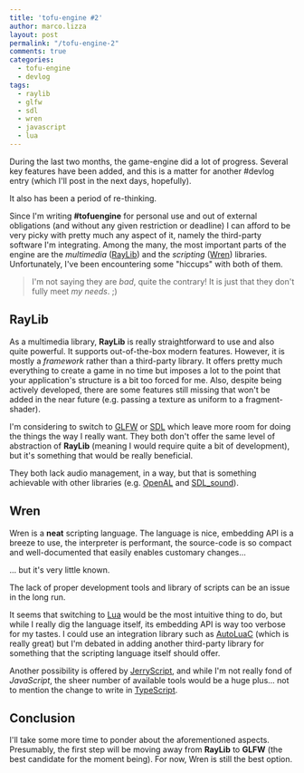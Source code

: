 ```yaml
---
title: 'tofu-engine #2'
author: marco.lizza
layout: post
permalink: "/tofu-engine-2"
comments: true
categories: 
  - tofu-engine
  - devlog
tags: 
  - raylib
  - glfw
  - sdl
  - wren
  - javascript
  - lua
---
```

During the last two months, the game-engine did a lot of progress. Several key features have been added, and this is a matter for another #devlog entry (which I'll post in the next days, hopefully).

It also has been a period of re-thinking.

Since I'm writing **#tofuengine** for personal use and out of external obligations (and without any given restriction or deadline) I can afford to be very picky with pretty much any aspect of it, namely the third-party software I'm integrating. Among the many, the most important parts of the engine are the *multimedia* ([RayLib](https://www.raylib.com/)) and the *scripting* ([Wren](https://wren.io/)) libraries. Unfortunately, I've been encountering some "hiccups" with both of them.

> I'm not saying they are *bad*, quite the contrary! It is just that they don't fully meet *my needs*. ;)

## RayLib

As a multimedia library, **RayLib** is really straightforward to use and also quite powerful. It supports out-of-the-box modern features. However, it is mostly a *framework* rather than a third-party library. It offers pretty much everything to create a game in no time but imposes a lot to the point that your application's structure is a bit too forced for me. Also, despite being actively developed, there are some features still missing that won't be added in the near future (e.g. passing a texture as uniform to a fragment-shader).

I'm considering to switch to [GLFW](https://www.glfw.org/) or [SDL](https://www.libsdl.org/) which leave more room for doing the things the way I really want. They both don't offer the same level of abstraction of **RayLib** (meaning I would require quite a bit of development), but it's something that would be really beneficial.

They both lack audio management, in a way, but that is something achievable with other libraries (e.g. [OpenAL](https://openal.org/) and [SDL_sound](http://icculus.org/SDL_sound/)).

## Wren

Wren is a **neat** scripting language. The language is nice, embedding API is a breeze to use, the interpreter is performant, the source-code is so compact and well-documented that easily enables customary changes...

... but it's very little known.

The lack of proper development tools and library of scripts can be an issue in the long run.

It seems that switching to [Lua](https://www.lua.org/) would be the most intuitive thing to do, but while I really dig the language itself, its embedding API is way too verbose for my tastes. I could use an integration library such as [AutoLuaC](https://github.com/orangeduck/LuaAutoC/) (which is really great) but I'm debated in adding another third-party library for something that the scripting language itself should offer.

Another possibility is offered by [JerryScript](http://jerryscript.net/), and while I'm not really fond of *JavaScript*, the sheer number of available tools would be a huge plus... not to mention the change to write in [TypeScript](https://www.typescriptlang.org/).

## Conclusion

I'll take some more time to ponder about the aforementioned aspects. Presumably, the first step will be moving away from **RayLib** to **GLFW** (the best candidate for the moment being). For now, Wren is still the best option.
